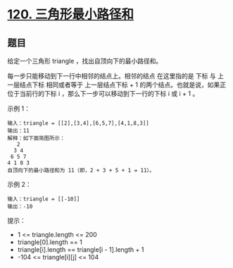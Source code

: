 # [120. 三角形最小路径和](https://leetcode.cn/problems/triangle/description/)

## 题目

给定一个三角形 triangle ，找出自顶向下的最小路径和。

每一步只能移动到下一行中相邻的结点上。相邻的结点 在这里指的是 下标 与 上一层结点下标 相同或者等于 上一层结点下标 + 1 的两个结点。也就是说，如果正位于当前行的下标 i ，那么下一步可以移动到下一行的下标 i 或 i + 1 。

示例 1：

```
输入：triangle = [[2],[3,4],[6,5,7],[4,1,8,3]]
输出：11
解释：如下面简图所示：
   2
  3 4
 6 5 7
4 1 8 3
自顶向下的最小路径和为 11（即，2 + 3 + 5 + 1 = 11）。
```

示例 2：

```
输入：triangle = [[-10]]
输出：-10
```

提示：

- 1 <= triangle.length <= 200
- triangle[0].length == 1
- triangle[i].length == triangle[i - 1].length + 1
- -104 <= triangle[i][j] <= 104
